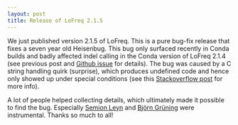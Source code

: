 ```yaml
---
layout: post
title: Release of LoFreq 2.1.5
---
```


We just published version 2.1.5 of LoFreq. This is a pure bug-fix release that fixes a seven year old Heisenbug. This bug only surfaced recently in Conda builds and badly affected indel calling in the Conda version of LoFreq 2.1.4 (see previous post and [Github issue](https://github.com/CSB5/lofreq/issues/89) for details). The bug was caused by a C string handling quirk (surprise), which produces undefined code and hence only showed up under special conditions (see this [Stackoverflow post](https://stackoverflow.com/questions/1973572/can-the-input-and-output-strings-to-sprintf-be-the-same) for more info).

A lot of people helped collecting details, which ultimately made it possible to find the bug. Especially [Semion Leyn](https://github.com/sleyn) and [Björn Grüning](https://github.com/bgruening) were instrumental. Thanks so much to all!
